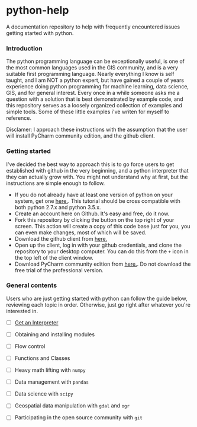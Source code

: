 # python-help
A documentation repository to help with frequently encountered issues getting started with python.

### Introduction

The python programming language can be exceptionally useful, is one of the most common languages used in the GIS community, and is a very suitable first programming language. Nearly everything I know is self taught, and I am NOT a python expert, but have gained a couple of years experience doing python programming for machine learning, data science, GIS, and for general interest. Every once in a while someone asks me a question with a solution that is best demonstrated by example code, and this repository serves as a loosely organized collection of examples and simple tools. Some of these little examples i've writen for myself to reference.

Disclamer: I approach these instructions with the assumption that the user will install PyCharm community edition,
and the github client.

### Getting started

I've decided the best way to approach this is to go force users to get established with github in the very beginning,
and a python interpreter that they can actually grow with. You might not understand why at first, but the instructions
are simple enough to follow.

* If you do not already have at least one version of python on your system, get one [here.](https://www.python.org/downloads/).
This tutorial should be cross compatible with both python 2.7.x and python 3.5.x.
* Create an account here on Github. It's easy and free, do it now.
* Fork this repository by clicking the button on the top right of your screen. This action will create a copy of this
code base just for you, you can even make changes, most of which will be saved.
* Download the github client from [here.](https://desktop.github.com/)
* Open up the client, log in with your github credentials, and clone the repository to your desktop computer.
You can do this from the `+` icon in the top left of the client window.
* Download PyCharm community edition from [here.](https://www.jetbrains.com/pycharm/download/#section=windows).
Do not download the free trial of the professional version.

### General contents

Users who are just getting started with python can follow the guide below, reviewing each topic in order.
Otherwise, just go right after whatever you're interested in.

- [ ] [Get an Interpreter](topics/interpreter)
- [ ] Obtaining and installing modules
- [ ] Flow control
- [ ] Functions and Classes
- [ ] Heavy math lifting with `numpy`
- [ ] Data management with `pandas`
- [ ] Data science with `scipy`
- [ ] Geospatial data manipulation with `gdal` and `ogr`
- [ ] Participating in the open source community with `git`




